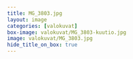 ```yaml
---
title: MG_3803.jpg
layout: image
categories: [valokuvat]
box-image: valokuvat/MG_3803-kuutio.jpg
image: valokuvat/MG_3803.jpg
hide_title_on_box: true
---
```

